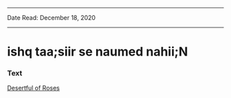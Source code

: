
---

Date Read: December 18, 2020

---


# ishq taa;siir se naumed nahii;N


### Text

[Desertful of Roses](http://www.columbia.edu/itc/mealac/pritchett/00ghalib/095/index_095.html)


